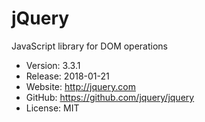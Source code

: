 # jQuery

JavaScript library for DOM operations

- Version: 3.3.1
- Release: 2018-01-21
- Website: http://jquery.com
- GitHub: https://github.com/jquery/jquery
- License: MIT

